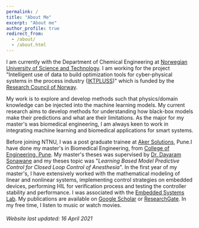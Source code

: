 ```yaml
---
permalink: /
title: "About Me"
excerpt: "About me"
author_profile: true
redirect_from: 
  - /about/
  - /about.html
---
```


I am currently with the Department of Chemical Engineering at <a href="https://www.ntnu.edu" target="_blank">Norwegian University of Science and Technology</a>. I am working for the project "Intelligent use of data to build optimization tools for cyber-physical systems in the process industry ([IKTPLUSS](https://www.google.com/url?sa=t&rct=j&q=&esrc=s&source=web&cd=&ved=2ahUKEwja873q-fbvAhWJl4sKHeCzAFYQFjABegQICxAD&url=https%3A%2F%2Fwww.forskningsradet.no%2Fom-forskningsradet%2Fpublikasjoner%2F2018%2Fprogramplan-gjelder-fra-2018%2F&usg=AOvVaw0rUxeyGw9JisQDuPEnuNU7))" which is funded by the [Research Council of Norway](https://www.forskningsradet.no/en/).


My work is to explore and develop methods such that physics/domain knowledge can be injected into the machine learning models. My current research aims to develop methods for understanding how black-box models make their predictions and what are their limitations. As the major for my master's was biomedical engineering, I am always keen to work in integrating machine learning and biomedical applications for smart systems.

Before joining NTNU, I was a post graduate trainee at [Aker Solutions](https://www.akersolutions.com), Pune.I have done my master's in Biomedical Engineering, from [College of Engineering, Pune](https://www.coep.org.in). My master's theses was supervised by [Dr. Dayaram Sonawane](http://www.coepembeddedlab.com/sonawane.html) and my theses topic was "*Learning Based Model Predictive Control for Closed Loop Control of Anesthesia*". In the first year of my master's, I have extensively worked with the mathematical modeling of linear and nonlinear systems, implementing control strategies on embedded devices, performing HIL for verification process and testing the controller stability and performance. I was associated with the [Embedded Systems Lab](http://www.coepembeddedlab.com). My publications are available on [Google Scholar](https://scholar.google.com/citations?user=rUQxY7QAAAAJ&hl=en) or [ResearchGate](https://www.researchgate.net/profile/Saket-Adhau). In my free time, I listen to music or watch movies.
###### Website last updated: 16 April 2021
